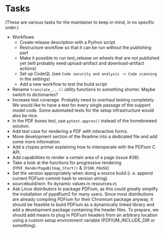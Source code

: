 <!-- SPDX-FileCopyrightText: 2022 geisserml <geisserml@gmail.com> -->
<!-- SPDX-License-Identifier: CC-BY-4.0 -->

# Tasks

(These are various tasks for the maintainer to keep in mind, in no specific order.)

* Workflows
    - Create release description with a Python script
    - Restructure workflow so that it can be run without the publishing part
    - Make it possible to run test_release on wheels that are not published yet (will probably need upload-artifact and download-artifact actions)
    - Set up CodeQL (see `Code security and analysis -> Code scanning` in the settings)
    - Add a new workflow to test the build script
* Rename `translate_...()` utility functions to something shorter. Maybe switch to dictionaries?
* Increase test coverage. Probably need to overhaul testing completely. We would like to have a test for every single passage of the support model code. Some automated tests for the setup infrastructure would also be nice.
* In the PDF boxes test, use `pytest.approx()` instead of the homebrewed solution.
* Add test case for rendering a PDF with interactive forms.
* Move development section of the Readme into a dedicated file and add some more information.
* Add a ctypes primer explaining how to interoperate with the PDFium C API.
* Add capabilities to render a certain area of a page (issue #38).
* Take a look at the functions for progressive rendering (`FPDF_RenderPageBitmap_Start()` & `IFSDK_PAUSE`)
* Set the version appropriately when doing a source build (i. e. append current PDFium commit hash to version string).
* sourcebuild/win: fix dynamic values in resources.rc
* Ask Linux distributors to package PDFium, as this could greatly simplify the installation of pypdfium2 for many users. Since most distributions are already compiling PDFium for their Chromium package anyway, it should be feasible to build PDFium as a dynamically linked library and add a development package containing the header files. To prepare, we should add means to plug in PDFium headers from an arbitrary location using a custom setup environment variable (PDFIUM_INCLUDE_DIR or something).
